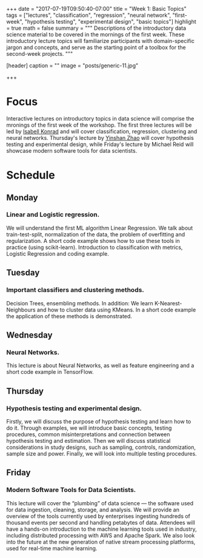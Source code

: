 +++
date = "2017-07-19T09:50:40-07:00"
title = "Week 1: Basic Topics"
tags = ["lectures", "classification", "regression", "neural network", "first-week", "hypothesis testing", "experimental design", "basic topics"]
highlight = true
math = false
summary = """
Descriptions of the introductory data science material to be covered in the mornings of the first week. These introductory lecture topics will familiarize participants with domain-specific jargon and concepts, and serve as the starting point of a toolbox for the second-week projects.
"""

[header]
  caption = ""
  image = "posts/generic-11.jpg"

+++

# Focus

Interactive lectures on introductory topics in data science will comprise the
mronings of the first week of the workshop. The first three lectures will be
led by
[Isabell Konrad](https://www.ischool.berkeley.edu/people/isabell-konrad) and
will cover classification, regression, clustering and neural
networks. Thursday's lecture by [Yinshan Zhao](http://epims.med.ubc.ca/our-team/faculty/yinshan-zhao/) will cover hypothesis testing and experimental
design, while Friday's lecture by Michael Reid will showcase modern software
tools for data scientists. 

# Schedule

## Monday
### Linear and Logistic regression.
We will understand the first ML algorithm Linear Regression. We talk about train-test-split, normalization of the data, the problem of overfitting and regularization. A short code example shows how to use these tools in practice (using scikit-learn). Introduction to classification with metrics, Logistic Regression and coding example.

## Tuesday 
### Important classifiers and clustering methods.
Decision Trees, ensembling methods. In addition: We learn K-Nearest-Neighbours and how to cluster data using KMeans. In a short code example the application of these methods is demonstrated.

## Wednesday
### Neural Networks.
This lecture is about Neural Networks, as well as feature engineering and a short code example in TensorFlow.

## Thursday
### Hypothesis testing and experimental design.
Firstly, we will discuss the purpose of hypothesis testing and learn how to do it. Through examples, we will introduce basic concepts, testing procedures, common misinterpretations and connection between hypothesis testing and estimation. Then we will discuss statistical considerations in study designs, such as sampling, controls, randomization, sample size and power. Finally, we will look into multiple testing procedures. 

## Friday
### Modern Software Tools for Data Scientists.
This lecture will cover the “plumbing” of data science — the software used for data ingestion, cleaning, storage, and analysis. We will provide an overview of the tools currently used by enterprises ingesting hundreds of thousand events per second and handling petabytes of data. Attendees will have a hands-on introduction to the machine learning tools used in industry, including distributed processing with AWS and Apache Spark. We also look into the future at the new generation of native stream processing platforms, used for real-time machine learning.
